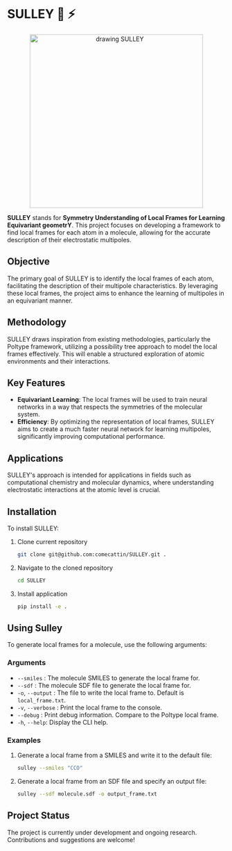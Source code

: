 # SULLEY 🚪 ⚡
<p align='center'>
  <img src="https://github.com/user-attachments/assets/d2298efa-b9c7-43e1-b3c3-857f15c4cd98" alt="drawing SULLEY" width="400"/>
</p>



**SULLEY** stands for **Symmetry Understanding of Local Frames for Learning Equivariant geometrY**. This project focuses on developing a framework to find local frames for each atom in a molecule, allowing for the accurate description of their electrostatic multipoles.

## Objective

The primary goal of SULLEY is to identify the local frames of each atom, facilitating the description of their multipole characteristics. By leveraging these local frames, the project aims to enhance the learning of multipoles in an equivariant manner.

## Methodology

SULLEY draws inspiration from existing methodologies, particularly the Poltype framework, utilizing a possibility tree approach to model the local frames effectively. This will enable a structured exploration of atomic environments and their interactions.

## Key Features

- **Equivariant Learning**: The local frames will be used to train neural networks in a way that respects the symmetries of the molecular system.
- **Efficiency**: By optimizing the representation of local frames, SULLEY aims to create a much faster neural network for learning multipoles, significantly improving computational performance.

## Applications

SULLEY's approach is intended for applications in fields such as computational chemistry and molecular dynamics, where understanding electrostatic interactions at the atomic level is crucial.

## Installation

To install SULLEY:

1. Clone current repository

   ```bash
   git clone git@github.com:comecattin/SULLEY.git .
   ```

2. Navigate to the cloned repository

   ```bash
   cd SULLEY
   ```

3. Install application

   ```bash
   pip install -e .
   ```

## Using Sulley

To generate local frames for a molecule, use the following arguments:

### Arguments

- `--smiles` : The molecule SMILES to generate the local frame for.
- `--sdf` : The molecule SDF file to generate the local frame for.
- `-o`, `--output` : The file to write the local frame to. Default is `local_frame.txt`.
- `-v`, `--verbose` : Print the local frame to the console.
- `--debug` : Print debug information. Compare to the Poltype local frame.
- `-h`, `--help`: Display the CLI help.

### Examples

1. Generate a local frame from a SMILES and write it to the default file:

    ```bash
    sulley --smiles "CCO"
    ```

2. Generate a local frame from an SDF file and specify an output file:

    ```bash
    sulley --sdf molecule.sdf -o output_frame.txt
    ```

## Project Status

The project is currently under development and ongoing research. Contributions and suggestions are welcome!
